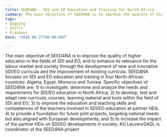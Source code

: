 ```yaml
---
title: SEED4NA - SDI and EO Education and Training for North Africa
summary: The main objective of SEED4NA is to improve the quality of higher education in the fields of SDI and EO, and to enhance its relevance for the labour market and society through the development of new and innovative SDI/EO curricula and the improvement of existing curricula. SEED4NA focuses on SDI and EO education and training in four North-African countries: Algeria, Egypt, Morocco and Tunisia. Specific objectives of SEED4NA are: 1) to investigate, determine and analyze the needs and requirements for SDI/EO education in North Africa; 2) to develop, test and adapt new curricula, courses, learning material and tools within the field of SDI and EO; 3) to improve the education and teaching skills and competences of the teachers involved in SDI/EO education at partner HEIs. 4) to provide a foundation for future joint projects, targeting national needs but also aligned with European developments; and 5) to increase the impact of the partner HEIs on SDI/EO developments in society. 
tags:
- Ongoing
- Skills
- Erasmus+
date: "2016-04-27T00:00:00Z"

---
```


The main objective of SEED4NA is to improve the quality of higher education in the fields of SDI and EO, and to enhance its relevance for the labour market and society through the development of new and innovative SDI/EO curricula and the improvement of existing curricula. SEED4NA focuses on SDI and EO education and training in four North-African countries: Algeria, Egypt, Morocco and Tunisia. Specific objectives of SEED4NA are: 1) to investigate, determine and analyze the needs and requirements for SDI/EO education in North Africa; 2) to develop, test and adapt new curricula, courses, learning material and tools within the field of SDI and EO; 3) to improve the education and teaching skills and competences of the teachers involved in SDI/EO education at partner HEIs. 4) to provide a foundation for future joint projects, targeting national needs but also aligned with European developments; and 5) to increase the impact of the partner HEIs on SDI/EO developments in society. KU Leuven/SADL is coordinator of the SEED4NA project


